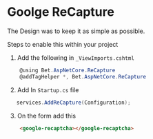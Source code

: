 ﻿# Goolge ReCapture

The Design was to keep it as simple as possible.

Steps to enable this within your project

1. Add the following in `_ViewImports.cshtml`

```csharp
    @using Bet.AspNetCore.ReCapture
    @addTagHelper *, Bet.AspNetCore.ReCapture
```

2. Add In `Startup.cs` file

```csharp
   services.AddReCapture(Configuration);
```

3. On the form add this 

```html
    <google-recaptcha></google-recaptcha>
```